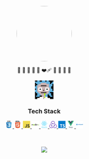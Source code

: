 <a href="https://github.com/SnakeLil">
  <p align="center">
    <img align="center" src="https://images.weserv.nl/?url=https://avatars.githubusercontent.com/u/143258708?v=4/u/65769327?v=4&h=300&w=300&fit=cover&mask=circle&maxage=7d" style="width: 150px;height: 150px;border-radius: 50%;"/>
  </p>
</a>

<p align="center">
    🤍 🧡 🖤 🤍 💙 ❤️‍🩹 💝 🖤 💜 🤍 
</p>
<p align="center"><img align="center" src="https://github.com/SnakeLil/SnakeLil/blob/main/static/giphy.gif" style="width: 50px;height: 50px;"/></p>
<h3 align="center">
    Tech Stack
</h3>

<p align="center"> <a href="https://www.w3schools.com/css/" target="_blank" rel="noreferrer"> <img src="https://raw.githubusercontent.com/devicons/devicon/master/icons/css3/css3-original-wordmark.svg" alt="css3" width="20" height="20"/> </a> <a href="https://www.w3.org/html/" target="_blank" rel="noreferrer"> <img src="https://raw.githubusercontent.com/devicons/devicon/master/icons/html5/html5-original-wordmark.svg" alt="html5" width="20" height="20"/> </a> <a href="https://developer.mozilla.org/en-US/docs/Web/JavaScript" target="_blank" rel="noreferrer"> <img src="https://raw.githubusercontent.com/devicons/devicon/master/icons/javascript/javascript-original.svg" alt="javascript" width="20" height="20"/> </a> <a href="https://nodejs.org" target="_blank" rel="noreferrer"> <img src="https://raw.githubusercontent.com/devicons/devicon/master/icons/nodejs/nodejs-original-wordmark.svg" alt="nodejs" width="20" height="20"/> </a> <a href="https://reactjs.org/" target="_blank" rel="noreferrer"> <img src="https://raw.githubusercontent.com/devicons/devicon/master/icons/react/react-original-wordmark.svg" alt="react" width="20" height="20"/> </a> <a href="https://redux.js.org" target="_blank" rel="noreferrer"> <img src="https://raw.githubusercontent.com/devicons/devicon/master/icons/redux/redux-original.svg" alt="redux" width="20" height="20"/> </a> <a href="https://www.typescriptlang.org/" target="_blank" rel="noreferrer"> <img src="https://raw.githubusercontent.com/devicons/devicon/master/icons/typescript/typescript-original.svg" alt="typescript" width="20" height="20"/> </a> <a href="https://vuejs.org/" target="_blank" rel="noreferrer"> <img src="https://raw.githubusercontent.com/devicons/devicon/master/icons/vuejs/vuejs-original-wordmark.svg" alt="vuejs" width="20" height="20"/> </a> <a href="https://webpack.js.org" target="_blank" rel="noreferrer"> <img src="https://raw.githubusercontent.com/devicons/devicon/d00d0969292a6569d45b06d3f350f463a0107b0d/icons/webpack/webpack-original-wordmark.svg" alt="webpack" width="20" height="20"/> </a> </p>
<br>

<p align="center">
    <img align="center" src="https://github-readme-stats.vercel.app/api/top-langs/?username=SnakeLil&layout=compact"/>
</p>


